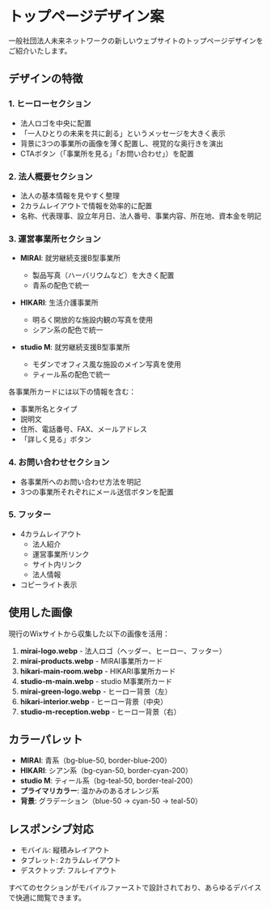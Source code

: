# トップページデザイン案

一般社団法人未来ネットワークの新しいウェブサイトのトップページデザインをご紹介いたします。

## デザインの特徴

### 1. ヒーローセクション
- 法人ロゴを中央に配置
- 「一人ひとりの未来を共に創る」というメッセージを大きく表示
- 背景に3つの事業所の画像を薄く配置し、視覚的な奥行きを演出
- CTAボタン（「事業所を見る」「お問い合わせ」）を配置

### 2. 法人概要セクション
- 法人の基本情報を見やすく整理
- 2カラムレイアウトで情報を効率的に配置
- 名称、代表理事、設立年月日、法人番号、事業内容、所在地、資本金を明記

### 3. 運営事業所セクション
- **MIRAI**: 就労継続支援B型事業所
  - 製品写真（ハーバリウムなど）を大きく配置
  - 青系の配色で統一
  
- **HIKARI**: 生活介護事業所
  - 明るく開放的な施設内観の写真を使用
  - シアン系の配色で統一
  
- **studio M**: 就労継続支援B型事業所
  - モダンでオフィス風な施設のメイン写真を使用
  - ティール系の配色で統一

各事業所カードには以下の情報を含む：
- 事業所名とタイプ
- 説明文
- 住所、電話番号、FAX、メールアドレス
- 「詳しく見る」ボタン

### 4. お問い合わせセクション
- 各事業所へのお問い合わせ方法を明記
- 3つの事業所それぞれにメール送信ボタンを配置

### 5. フッター
- 4カラムレイアウト
  - 法人紹介
  - 運営事業所リンク
  - サイト内リンク
  - 法人情報
- コピーライト表示

## 使用した画像

現行のWixサイトから収集した以下の画像を活用：

1. **mirai-logo.webp** - 法人ロゴ（ヘッダー、ヒーロー、フッター）
2. **mirai-products.webp** - MIRAI事業所カード
3. **hikari-main-room.webp** - HIKARI事業所カード
4. **studio-m-main.webp** - studio M事業所カード
5. **mirai-green-logo.webp** - ヒーロー背景（左）
6. **hikari-interior.webp** - ヒーロー背景（中央）
7. **studio-m-reception.webp** - ヒーロー背景（右）

## カラーパレット

- **MIRAI**: 青系（bg-blue-50, border-blue-200）
- **HIKARI**: シアン系（bg-cyan-50, border-cyan-200）
- **studio M**: ティール系（bg-teal-50, border-teal-200）
- **プライマリカラー**: 温かみのあるオレンジ系
- **背景**: グラデーション（blue-50 → cyan-50 → teal-50）

## レスポンシブ対応

- モバイル: 縦積みレイアウト
- タブレット: 2カラムレイアウト
- デスクトップ: フルレイアウト

すべてのセクションがモバイルファーストで設計されており、あらゆるデバイスで快適に閲覧できます。

